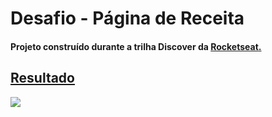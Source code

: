 <h1>Desafio - Página de Receita</h1>


<h4>Projeto construído durante a trilha Discover da <a href="https://www.rocketseat.com.br">Rocketseat</4>.</h3>


<h2>Resultado</h2>
<img src="https://user-images.githubusercontent.com/93559543/144340212-5df5f225-865c-4a7a-94ae-646eac2a9048.png">
